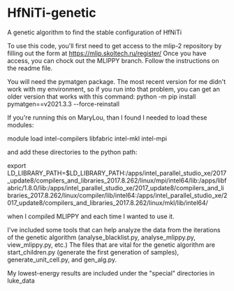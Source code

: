 # HfNiTi-genetic
A genetic algorithm to find the stable configuration of HfNiTi

To use this code, you'll first need to get access to the mlip-2 repository by filling out the form at https://mlip.skoltech.ru/register/
Once you have access, you can chock out the MLIPPY branch. Follow the instructions on the readme file.

You will need the pymatgen package. The most recent version for me didn't work with my environment, so if you run into that problem, you can get an older version that works with this command: python -m pip install pymatgen==v2021.3.3 --force-reinstall

If you're running this on  MaryLou, than I found I needed to load these modules:

module load intel-compilers libfabric intel-mkl intel-mpi

and add these directories to the python path:

export LD_LIBRARY_PATH=$LD_LIBRARY_PATH:/apps/intel_parallel_studio_xe/2017_update8/compilers_and_libraries_2017.8.262/linux/mpi/intel64/lib:/apps/libfabric/1.8.0/lib:/apps/intel_parallel_studio_xe/2017_update8/compilers_and_libraries_2017.8.262/linux/compiler/lib/intel64:/apps/intel_parallel_studio_xe/2017_update8/compilers_and_libraries_2017.8.262/linux/mkl/lib/intel64/

when I compiled MLIPPY and each time I wanted to use it.

I've included some tools that can help analyze the data from the iterations of the genetic algorithm (analyse_blacklist.py, analyse_mlippy.py, view_mlippy.py, etc.) The files that are vital for the genetic algorithm are start_children.py (generate the first generation of samples), generate_unit_cell.py, and gen_alg.py.

My lowest-energy results are included under the "special" directories in luke_data
